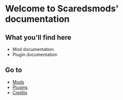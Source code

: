 # Welcome to Scaredsmods' documentation

## What you'll find here
- Mod documentation
- Plugin documentation

## Go to

- [Mods](mods/index.md)
- [Plugins](plugins/index.md)
- [Credits](credits.md)